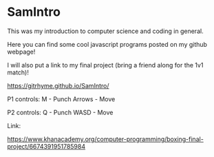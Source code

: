 # SamIntro
This was my introduction to computer science and coding in general. 

Here you can find some cool javascript programs posted on my github webpage!

I will also put a link to my final project (bring a friend along for the 1v1 match)!

https://gitrhyme.github.io/SamIntro/

P1 controls:
M - Punch
Arrows - Move

P2 controls:
Q - Punch
WASD - Move

Link:

https://www.khanacademy.org/computer-programming/boxing-final-project/6674391951785984
